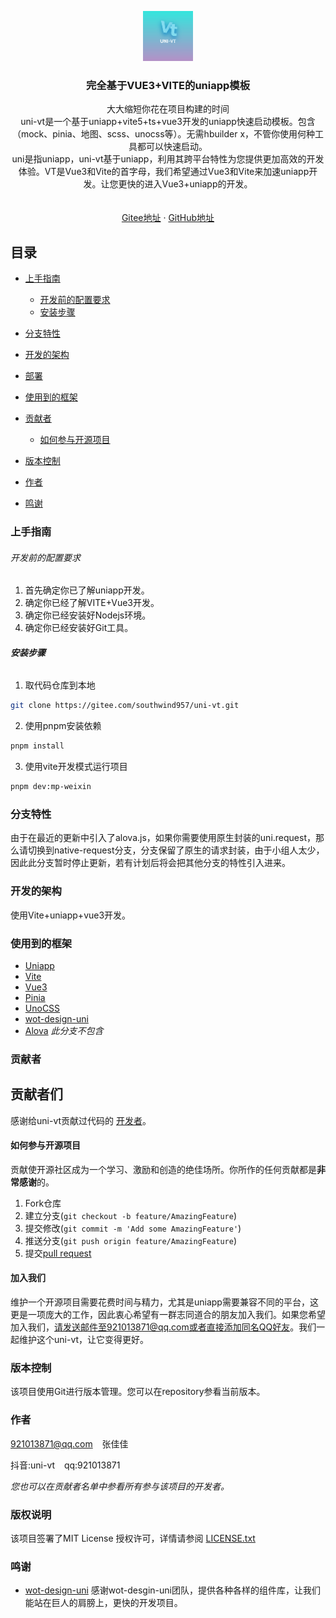 <p align="center">
  <a href="https://gitee.com/southwind957/uni-vt.git">
    <img src="image/logo.png" alt="Logo" width="80" height="80">
  </a>

<h3 align="center">完全基于VUE3+VITE的uniapp模板</h3>
  <p align="center">
    大大缩短你花在项目构建的时间
    <br />
    uni-vt是一个基于uniapp+vite5+ts+vue3开发的uniapp快速启动模板。包含（mock、pinia、地图、scss、unocss等）。无需hbuilder x，不管你使用何种工具都可以快速启动。
    <br />
    uni是指uniapp，uni-vt基于uniapp，利用其跨平台特性为您提供更加高效的开发体验。VT是Vue3和Vite的首字母，我们希望通过Vue3和Vite来加速uniapp开发。让您更快的进入Vue3+uniapp的开发。
    <br />
<br />
    <br />
    <a href="https://gitee.com/southwind957/uni-vt.git">Gitee地址</a>
    ·
    <a href="https://github.com/southwind957/uni-vt.git">GitHub地址</a>
    <!-- ·
    <a href="https://github.com/shaojintian/Best_README_template/issues">文档</a> -->
  </p>

</p>

## 目录

- [上手指南](#上手指南)
  - [开发前的配置要求](#开发前的配置要求)
  - [安装步骤](#安装步骤)

- [分支特性](#分支特性)
- [开发的架构](#开发的架构)
- [部署](#部署)
- [使用到的框架](#使用到的框架)
- [贡献者](#贡献者)
  - [如何参与开源项目](#如何参与开源项目)

- [版本控制](#版本控制)
- [作者](#作者)
- [鸣谢](#鸣谢)

### 上手指南

###### 开发前的配置要求

1. 首先确定你已了解uniapp开发。
2. 确定你已经了解VITE+Vue3开发。
3. 确定你已经安装好Nodejs环境。
4. 确定你已经安装好Git工具。

###### **安装步骤**

1. 取代码仓库到本地

```sh
git clone https://gitee.com/southwind957/uni-vt.git
```

2. 使用pnpm安装依赖

```sh
pnpm install
```

3. 使用vite开发模式运行项目

```sh
pnpm dev:mp-weixin
```

<!-- ### 文件目录说明
eg:

```
filetree
├── ARCHITECTURE.md
├── LICENSE.txt
├── README.md
├── /account/
├── /bbs/
├── /docs/
│  ├── /rules/
│  │  ├── backend.txt
│  │  └── frontend.txt
├── manage.py
├── /oa/
├── /static/
├── /templates/
├── useless.md
└── /util/

``` -->

### 分支特性

由于在最近的更新中引入了alova.js，如果你需要使用原生封装的uni.request，那么请切换到native-request分支，分支保留了原生的请求封装，由于小组人太少，因此此分支暂时停止更新，若有计划后将会把其他分支的特性引入进来。

### 开发的架构

使用Vite+uniapp+vue3开发。

### 使用到的框架

- [Uniapp](https://uniapp.dcloud.io/quickstart)
- [Vite](https://cn.vitejs.dev/)
- [Vue3](https://v3.vuejs.org/)
- [Pinia](https://pinia.vuejs.org/)
- [UnoCSS](https://github.com/unocss/unocss)
- [wot-design-uni](https://wot-design-uni.cn/guide/introduction.html)
- [Alova](https://alova.js.org/zh-CN/) _此分支不包含_

### 贡献者

## 贡献者们

感谢给uni-vt贡献过代码的 [开发者](https://gitee.com/southwind957/uni-vt/repository/stats/master)。

#### 如何参与开源项目

贡献使开源社区成为一个学习、激励和创造的绝佳场所。你所作的任何贡献都是**非常感谢**的。

1. Fork仓库
2. 建立分支(`git checkout -b feature/AmazingFeature`)
3. 提交修改(`git commit -m 'Add some AmazingFeature'`)
4. 推送分支(`git push origin feature/AmazingFeature`)
5. 提交[pull request](https://gitee.com/southwind957/uni-vt/pulls)

#### 加入我们

维护一个开源项目需要花费时间与精力，尤其是uniapp需要兼容不同的平台，这更是一项庞大的工作，因此衷心希望有一群志同道合的朋友加入我们。如果您希望加入我们，请发送邮件至921013871@qq.com或者直接添加同名QQ好友。我们一起维护这个uni-vt，让它变得更好。

### 版本控制

该项目使用Git进行版本管理。您可以在repository参看当前版本。

### 作者

921013871@qq.com &ensp; 张佳佳

抖音:uni-vt &ensp; qq:921013871

_您也可以在贡献者名单中参看所有参与该项目的开发者。_

### 版权说明

该项目签署了MIT License 授权许可，详情请参阅 [LICENSE.txt](http://www.apache.org/licenses/LICENSE-2.0)

### 鸣谢

- [wot-design-uni](https://wot-design-uni.cn/guide/introduction.html) 感谢wot-desgin-uni团队，提供各种各样的组件库，让我们能站在巨人的肩膀上，更快的开发项目。
